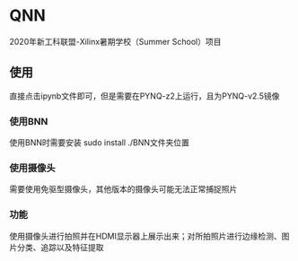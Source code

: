 
# QNN
2020年新工科联盟-Xilinx暑期学校（Summer School）项目

## 使用
直接点击ipynb文件即可，但是需要在PYNQ-z2上运行，且为PYNQ-v2.5镜像
### 使用BNN
使用BNN时需要安装 sudo install ./BNN文件夹位置
### 使用摄像头
需要使用免驱型摄像头，其他版本的摄像头可能无法正常捕捉照片
### 功能
使用摄像头进行拍照并在HDMI显示器上展示出来；对所拍照片进行边缘检测、图片分类、追踪以及特征提取
